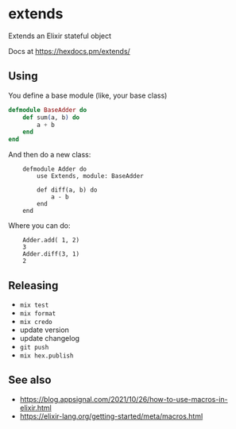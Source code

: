 # extends

Extends an Elixir stateful object


Docs at https://hexdocs.pm/extends/

## Using

You define a base module (like, your base class)

```elixir
defmodule BaseAdder do
	def sum(a, b) do
    	a + b
	end
end
```


And then do a new class:

		defmodule Adder do
			use Extends, module: BaseAdder

			def diff(a, b) do
		    	a - b
			end
		end

Where you can do:


		Adder.add( 1, 2)
		3
		Adder.diff(3, 1)
		2


## Releasing

- `mix test`
- `mix format`
- `mix credo`
- update version
- update changelog
- `git push`
- `mix hex.publish`

## See also

- https://blog.appsignal.com/2021/10/26/how-to-use-macros-in-elixir.html
- https://elixir-lang.org/getting-started/meta/macros.html



